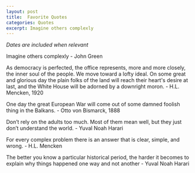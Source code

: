 ```yaml
---
layout: post
title:  Favorite Quotes
categories: Quotes
excerpt: Imagine others complexly
---
```


*Dates are included when relevant*

Imagine others complexly - John Green

As democracy is perfected, the office represents, more and more closely, the inner soul of the people. We move toward a lofty ideal. On some great and glorious day the plain folks of the land will reach their heart's desire at last, and the White House will be adorned by a downright moron. - H.L. Mencken, 1920

One day the great European War will come out of some damned foolish thing in the Balkans. - Otto von Bismarck, 1888

Don’t rely on the adults too much. Most of them mean well, but they just don’t understand the world. - Yuval Noah Harari

For every complex problem there is an answer that is clear, simple, and wrong. - H.L. Mencken

The better you know a particular historical period, the harder it becomes to explain why things happened one way and not another - Yuval Noah Harari